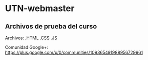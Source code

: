 # UTN-webmaster

Archivos de prueba del curso
---------------

Archivos:
.HTML
.CSS
.JS

Comunidad Google+: https://plus.google.com/u/0/communities/109365491988956729961
